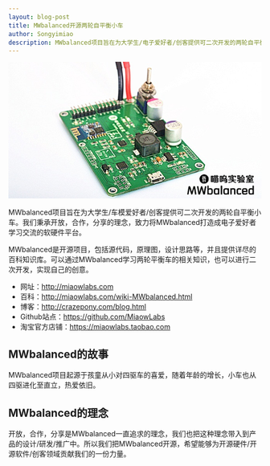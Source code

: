 ```yaml
---
layout: blog-post
title: MWbalanced开源两轮自平衡小车
author: Songyimiao
description: MWbalanced项目旨在为大学生/电子爱好者/创客提供可二次开发的两轮自平衡小车原型。我们秉承开放，合作，分享的理念，致力将MWbalanced打造成车模爱好者学习交流的软硬件平台。
---
```


![](/img/MWbalanced-PCBA.jpg)

MWbalanced项目旨在为大学生/车模爱好者/创客提供可二次开发的两轮自平衡小车。我们秉承开放，合作，分享的理念，致力将MWbalanced打造成电子爱好者学习交流的软硬件平台。

MWbalanced是开源项目，包括源代码，原理图，设计思路等，并且提供详尽的百科知识库。可以通过MWbalanced学习两轮平衡车的相关知识，也可以进行二次开发，实现自己的创意。

* 网址：http://miaowlabs.com
* 百科：http://miaowlabs.com/wiki-MWbalanced.html
* 博客：http://crazepony.com/blog.html
* Github站点：https://github.com/MiaowLabs
* 淘宝官方店铺：https://miaowlabs.taobao.com

## MWbalanced的故事

MWbalanced项目起源于孩童从小对四驱车的喜爱，随着年龄的增长，小车也从四驱进化至直立，热爱依旧。

## MWbalanced的理念

开放，合作，分享是MWbalanced一直追求的理念，我们也把这种理念带入到产品的设计/研发/推广中。所以我们把MWbalanced开源，希望能够为开源硬件/开源软件/创客领域贡献我们的一份力量。
